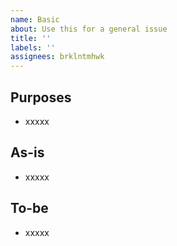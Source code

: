 ```yaml
---
name: Basic
about: Use this for a general issue
title: ''
labels: ''
assignees: brklntmhwk
---
```


## Purposes

- xxxxx

## As-is
<!-- The as-is around this issue -->

- xxxxx

## To-be
<!-- The to-be as a result of upcoming changes -->

- xxxxx
